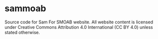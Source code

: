 # sammoab
Source code for Sam For SMOAB website. All website content is licensed under Creative Commons Attribution 4.0 International (CC BY 4.0) unless stated otherwise.
